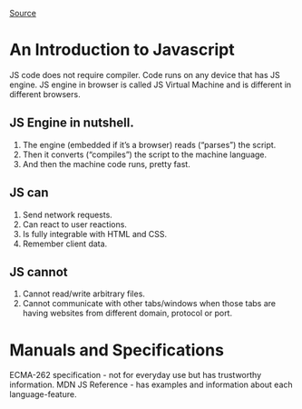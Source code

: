 [Source](https://javascript.info/intro)

# An Introduction to Javascript

JS code does not require compiler. Code runs on any device that has JS engine.
JS engine in browser is called JS Virtual Machine and is different in different browsers.

## JS Engine in nutshell.

1. The engine (embedded if it’s a browser) reads (“parses”) the script.
2. Then it converts (“compiles”) the script to the machine language.
3. And then the machine code runs, pretty fast.

## JS can

1. Send network requests.
2. Can react to user reactions.
3. Is fully integrable with HTML and CSS.
4. Remember client data.

## JS cannot

1. Cannot read/write arbitrary files.
2. Cannot communicate with other tabs/windows when those tabs are having websites from different domain, protocol or port.

# Manuals and Specifications

ECMA-262 specification - not for everyday use but has trustworthy information.
MDN JS Reference - has examples and information about each language-feature.
